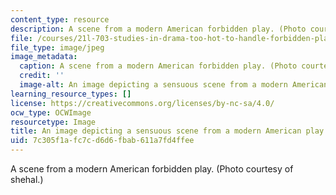 ```yaml
---
content_type: resource
description: A scene from a modern American forbidden play. (Photo courtesy of shehal.)
file: /courses/21l-703-studies-in-drama-too-hot-to-handle-forbidden-plays-in-modern-america-fall-2008/7c305f1afc7cd6d6fbab611a7fd4ffee_21l-703f08.jpg
file_type: image/jpeg
image_metadata:
  caption: A scene from a modern American forbidden play. (Photo courtesy of [shehal](http://www.flickr.com/photos/shehal/2255918244/in/photostream/).)
  credit: ''
  image-alt: An image depicting a sensuous scene from a modern American play.
learning_resource_types: []
license: https://creativecommons.org/licenses/by-nc-sa/4.0/
ocw_type: OCWImage
resourcetype: Image
title: An image depicting a sensuous scene from a modern American play
uid: 7c305f1a-fc7c-d6d6-fbab-611a7fd4ffee
---
```

A scene from a modern American forbidden play. (Photo courtesy of shehal.)
